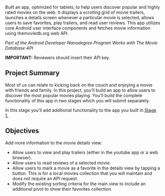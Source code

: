 Built an app, optimized for tablets, to help users discover popular and highly rated movies on the web. It displays a scrolling grid of movie trailers, launches a details screen whenever a particular movie is selected, allows users to save favorites, play trailers, and read user reviews. This app utilizes core Android user interface components and fetches movie information using themoviedb.org web API.

_Part of the Android Developer Nanodegree Program_
_Works with The Movie Database API_

**IMPORTANT:** Reviewers should insert their API key.

## Project Summary

Most of us can relate to kicking back on the couch and enjoying a movie with friends and family. In this project, you’ll build an app to allow users to discover the most popular movies playing.
You’ll build the complete functionality of this app in two stages which you will submit separately.

In this stage you’ll add additional functionality to the app you built in [Stage 1.](https://github.com/musap86/PopularMoviesStage1.git)

## Objectives

Add more information to the movie details view:

* Allow users to view and play trailers (either in the youtube app or a web browser).
* Allow users to read reviews of a selected movie.
* Allow users to mark a movie as a favorite in the details view by tapping a button. This is for a local movies collection that you will maintain and does not require an API request.
* Modify the existing sorting criteria for the main view to include an additional pivot to show their favorites collection.
